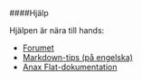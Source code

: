 ####Hjälp

Hjälpen är nära till hands:

* [Forumet](https://dbwebb.se/forum/viewforum.php?f=53)
* [Markdown-tips (på engelska)](markdown)
* [Anax Flat-dokumentation](https://dbwebb.se/anax)

